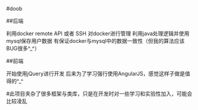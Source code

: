 #doob

##后端
  
  利用docker remote API 或者 SSH 对docker进行管理
  利用java处理逻辑并使用mysql保存用户数据
  有保证docker与mysql中的数据一致性（但我的算法应该BUG很多^_^）
  
  
##前端

  开始使用jQuery进行开发
  后来为了学习强行使用AngularJS，感觉这样子做是值得的^_^


#此项目夹杂了很多框架与类库，只是在开发时对一些学习和实验性加入，可能会比较凌乱
